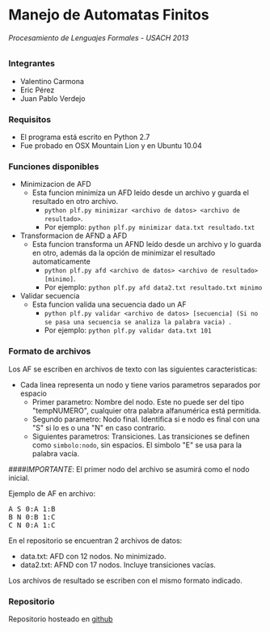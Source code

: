 # Manejo de Automatas Finitos
###### Procesamiento de Lenguajes Formales - USACH 2013

### Integrantes
* Valentino Carmona
* Eric Pérez
* Juan Pablo Verdejo

### Requisitos
* El programa está escrito en Python 2.7
* Fue probado en OSX Mountain Lion y en Ubuntu 10.04

### Funciones disponibles
* Minimizacion de AFD
  * Esta funcion minimiza un AFD leído desde un archivo y guarda el resultado en otro archivo. 
    * ```python plf.py minimizar <archivo de datos> <archivo de resultado>```.
    * Por ejemplo: ```python plf.py minimizar data.txt resultado.txt```
* Transformacion de AFND a AFD
  * Esta funcion transforma un AFND leído desde un archivo y lo guarda en otro, además da la opción de minimizar el resultado automaticamente
    * ```python plf.py afd <archivo de datos> <archivo de resultado> [minimo]```.
    * Por ejemplo: ```python plf.py afd data2.txt resultado.txt minimo```
* Validar secuencia
  * Esta funcion valida una secuencia dado un AF
    * ```python plf.py validar <archivo de datos> [secuencia] (Si no se pasa una secuencia se analiza la palabra vacia) ```.
    * Por ejemplo: ```python plf.py validar data.txt 101```
    
### Formato de archivos
Los AF se escriben en archivos de texto con las siguientes caracteristicas:
* Cada linea representa un nodo y tiene varios parametros separados por espacio
  * Primer parametro: Nombre del nodo. Este no puede ser del tipo "tempNUMERO", cualquier otra palabra alfanumérica está permitida.
  * Segundo parametro: Nodo final. Identifica si e nodo es final con una "S" si lo es o una "N" en caso contrario.
  * Siguientes parametros: Transiciones. Las transiciones se definen como ```simbolo:nodo```, sin espacios. El simbolo "E" se usa para la palabra vacía.

####_*IMPORTANTE*_: El primer nodo del archivo se asumirá como el nodo inicial.

Ejemplo de AF en archivo:
<pre>A S 0:A 1:B
B N 0:B 1:C
C N 0:A 1:C</pre>

En el repositorio se encuentran 2 archivos de datos:
* data.txt: AFD con 12 nodos. No minimizado.
* data2.txt: AFND con 17 nodos. Incluye transiciones vacías.

Los archivos de resultado se escriben con el mismo formato indicado.

### Repositorio
Repositorio hosteado en [github](https://github.com/jpverdejo/plf)
